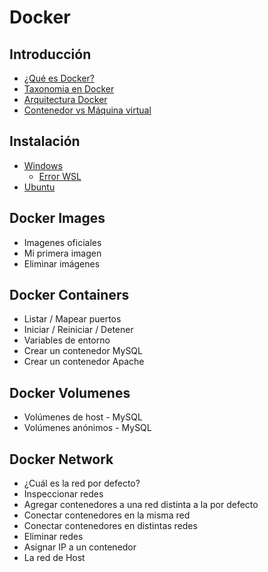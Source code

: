 # Docker

## Introducción
 * [¿Qué es Docker?](https://docs.docker.com/get-docker)
 * [Taxonomia en Docker](https://github.com/calles/GII_TIC/assets/22343642/7b7f504a-7468-44a9-85e8-ee1bb4294025)
 * [Arquitectura Docker](https://github.com/calles/GII_TIC/assets/22343642/c1b499ea-32cf-4ddf-b7f2-1724ebcf4021)
 * [Contenedor vs Máquina virtual](https://github.com/calles/GII_TIC/assets/22343642/6bd6e134-e4ba-4274-8962-4f195d58048e)

## Instalación
 * [Windows](https://www.enmilocalfunciona.io/instalando-y-probando-docker-en-windows-10)
    * [Error WSL](https://learn.microsoft.com/es-es/windows/wsl/install-manual#step-4---download-the-linux-kernel-update-package)
 * [Ubuntu](https://www.digitalocean.com/community/tutorials/how-to-install-and-use-docker-on-ubuntu-20-04-es) 

## Docker Images
 * Imagenes oficiales
 * Mi primera imagen
 * Eliminar imágenes

## Docker Containers
 * Listar / Mapear puertos
 * Iniciar / Reiniciar / Detener
 * Variables de entorno
 * Crear un contenedor MySQL
 * Crear un contenedor Apache

## Docker Volumenes
 * Volúmenes de host - MySQL
 * Volúmenes anónimos - MySQL

## Docker Network
 * ¿Cuál es la red por defecto?
 * Inspeccionar redes
 * Agregar contenedores a una red distinta a la por defecto
 * Conectar contenedores en la misma red
 * Conectar contenedores en distintas redes
 * Eliminar redes
 * Asignar IP a un contenedor
 * La red de Host

